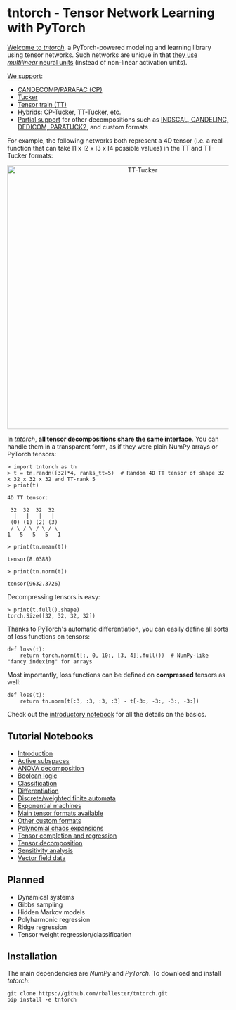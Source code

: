 # tntorch - Tensor Network Learning with PyTorch

[Welcome to *tntorch*](https://github.com/rballester/tntorch/blob/master/tutorials/introduction.ipynb), a PyTorch-powered modeling and learning library using tensor networks. Such networks are unique in that [they use *multilinear* neural units](https://arxiv.org/abs/1711.00811) (instead of non-linear activation units).

[We support](https://github.com/rballester/tntorch/blob/master/tutorials/main_formats.ipynb):

- [CANDECOMP/PARAFAC (CP)](https://epubs.siam.org/doi/pdf/10.1137/07070111X)
- [Tucker](https://epubs.siam.org/doi/pdf/10.1137/S0895479898346995)
- [Tensor train (TT)](https://epubs.siam.org/doi/abs/10.1137/090752286?journalCode=sjoce3)
- Hybrids: CP-Tucker, TT-Tucker, etc. 
- [Partial support](https://github.com/rballester/tntorch/blob/master/tutorials/other_formats.ipynb) for other decompositions such as [INDSCAL, CANDELINC, DEDICOM, PARATUCK2](https://epubs.siam.org/doi/pdf/10.1137/07070111X), and custom formats

For example, the following networks both represent a 4D tensor (i.e. a real function that can take I1 x I2 x I3 x I4 possible values) in the TT and TT-Tucker formats:

<p align="center"><img src="https://github.com/rballester/tntorch/blob/master/images/tensors.jpg" width="600" title="TT-Tucker"></p>

In *tntorch*, **all tensor decompositions share the same interface**. You can handle them in a transparent form, as if they were plain NumPy arrays or PyTorch tensors:

```
> import tntorch as tn
> t = tn.randn([32]*4, ranks_tt=5)  # Random 4D TT tensor of shape 32 x 32 x 32 x 32 and TT-rank 5
> print(t)

4D TT tensor:

 32  32  32  32
  |   |   |   |
 (0) (1) (2) (3)
 / \ / \ / \ / \
1   5   5   5   1

> print(tn.mean(t))

tensor(8.0388)

> print(tn.norm(t))

tensor(9632.3726)
```

Decompressing tensors is easy:  

```
> print(t.full().shape)
torch.Size([32, 32, 32, 32])
```

Thanks to PyTorch's automatic differentiation, you can easily define all sorts of loss functions on tensors:

```
def loss(t):
    return torch.norm(t[:, 0, 10:, [3, 4]].full())  # NumPy-like "fancy indexing" for arrays
```

Most importantly, loss functions can be defined on **compressed** tensors as well:

```
def loss(t):
    return tn.norm(t[:3, :3, :3, :3] - t[-3:, -3:, -3:, -3:])
```

Check out the [introductory notebook](https://github.com/rballester/tntorch/blob/master/tutorials/introduction.ipynb) for all the details on the basics.

## Tutorial Notebooks

- [Introduction](https://github.com/rballester/tntorch/blob/master/tutorials/introduction.ipynb)
- [Active subspaces](https://github.com/rballester/tntorch/blob/master/tutorials/active_subspaces.ipynb)
- [ANOVA decomposition](https://github.com/rballester/tntorch/blob/master/tutorials/anova.ipynb)
- [Boolean logic](https://github.com/rballester/tntorch/blob/master/tutorials/logic.ipynb)
- [Classification](https://github.com/rballester/tntorch/blob/master/tutorials/classification.ipynb)
- [Differentiation](https://github.com/rballester/tntorch/blob/master/tutorials/derivatives.ipynb)
- [Discrete/weighted finite automata](https://github.com/rballester/tntorch/blob/master/tutorials/automata.ipynb)
- [Exponential machines](https://github.com/rballester/tntorch/blob/master/tutorials/exponential_machines.ipynb)
- [Main tensor formats available](https://github.com/rballester/tntorch/blob/master/tutorials/main_formats.ipynb)
- [Other custom formats](https://github.com/rballester/tntorch/blob/master/tutorials/other_formats.ipynb)
- [Polynomial chaos expansions](https://github.com/rballester/tntorch/blob/master/tutorials/pce.ipynb)
- [Tensor completion and regression](https://github.com/rballester/tntorch/blob/master/tutorials/completion.ipynb)
- [Tensor decomposition](https://github.com/rballester/tntorch/blob/master/tutorials/decompositions.ipynb)
- [Sensitivity analysis](https://github.com/rballester/tntorch/blob/master/tutorials/sobol.ipynb)
- [Vector field data](https://github.com/rballester/tntorch/blob/master/tutorials/vector_fields.ipynb)


## Planned

- Dynamical systems
- Gibbs sampling
- Hidden Markov models
- Polyharmonic regression
- Ridge regression
- Tensor weight regression/classification

## Installation

The main dependencies are *NumPy* and *PyTorch*. To download and install *tntorch*:

```
git clone https://github.com/rballester/tntorch.git
pip install -e tntorch
```
